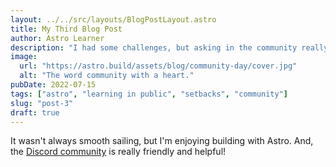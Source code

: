 ```yaml
---
layout: ../../src/layouts/BlogPostLayout.astro
title: My Third Blog Post
author: Astro Learner
description: "I had some challenges, but asking in the community really helped!"
image:
  url: "https://astro.build/assets/blog/community-day/cover.jpg"
  alt: "The word community with a heart."
pubDate: 2022-07-15
tags: ["astro", "learning in public", "setbacks", "community"]
slug: "post-3"
draft: true
---
```


It wasn't always smooth sailing, but I'm enjoying building with Astro. And, the [Discord community](https://astro.build/chat) is really friendly and helpful!
